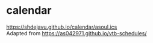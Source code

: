 # calendar
https://shdejavu.github.io/calendar/asoul.ics  \
Adapted from https://as042971.github.io/vtb-schedules/

